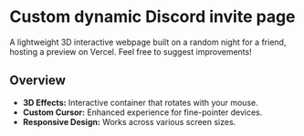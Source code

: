 # Custom dynamic Discord invite page

A lightweight 3D interactive webpage built on a random night for a friend, hosting a preview on Vercel. Feel free to suggest improvements!

## Overview

- **3D Effects:** Interactive container that rotates with your mouse.
- **Custom Cursor:** Enhanced experience for fine-pointer devices.
- **Responsive Design:** Works across various screen sizes.